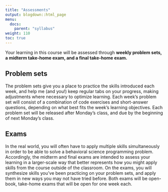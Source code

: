 ```yaml
---
title: "Assessments"
output: blogdown::html_page
menu:
  docs:
    parent: "syllabus"
weight: 110
toc: true
---
```




Your learning in this course will be assessed through **weekly problem sets, a midterm take-home exam, and a final take-home exam.**

## Problem sets

The problem sets give you a place to practice the skills introduced each week, and help me (and you!) keep regular tabs on your progress, making adjustments where necessary to optimize learning. Each week’s problem set will consist of a combination of code exercises and short-answer questions, depending on what best fits the week’s learning objectives. Each problem set will be released after Monday’s class, and due by the beginning of next Monday’s class.

## Exams

In the real world, you will often have to apply multiple skills simultaneously in order to be able to solve a behavioral science programming problem. Accordingly, the midterm and final exams are intended to assess your learning in a larger-scale way that better represents how you might apply skills from the course outside of the classroom. On the exams, you will synthesize skills you’ve been practicing on your problem sets, and apply them in new ways you may not have tried before. Both exams will be open-book, take-home exams that will be open for one week each.
